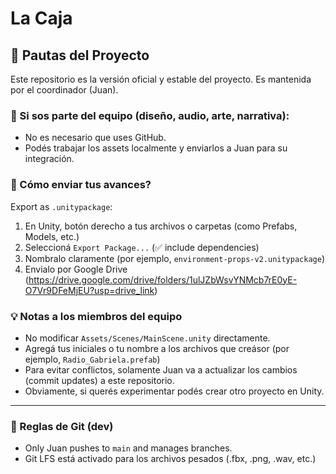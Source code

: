 # La Caja

## 🚦 Pautas del Proyecto

Este repositorio es la versión oficial y estable del proyecto. Es mantenida por el coordinador (Juan).

### 🧠 Si sos parte del equipo (diseño, audio, arte, narrativa):

- No es necesario que uses GitHub.
- Podés trabajar los assets localmente y enviarlos a Juan para su integración.

### 🧳 Cómo enviar tus avances?

Export as `.unitypackage`:
1. En Unity, botón derecho a tus archivos o carpetas (como Prefabs, Models, etc.)
2. Seleccioná `Export Package...` (✅ include dependencies)
3. Nombralo claramente (por ejemplo, `environment-props-v2.unitypackage`)
4. Envialo por Google Drive (https://drive.google.com/drive/folders/1ulJZbWsvYNMcb7rE0yE-O7Vr9DFeMjEU?usp=drive_link)

### 💡 Notas a los miembros del equipo

- No modificar `Assets/Scenes/MainScene.unity` directamente.
- Agregá tus iniciales o tu nombre a los archivos que creásor (por ejemplo, `Radio_Gabriela.prefab`)
- Para evitar conflictos, solamente Juan va a actualizar los cambios (commit updates) a este repositorio.
- Obviamente, si querés experimentar podés crear otro proyecto en Unity.

---

### 🔐 Reglas de Git (dev)

- Only Juan pushes to `main` and manages branches.
- Git LFS está activado para los archivos pesados (.fbx, .png, .wav, etc.)

